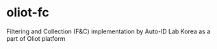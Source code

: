oliot-fc
========

Filtering and Collection (F&amp;C) implementation by Auto-ID Lab Korea as a part of Oliot platform
